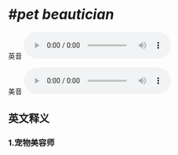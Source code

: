 # ***\#pet beautician*** 
英音
<audio src="./media/pet beautician1_AAC.aac" controls="controls"></audio>

美音
<audio src="./media/pet beautician2_AAC.aac" controls="controls"></audio>



  

英文释义
---
### 1.**宠物美容师**  


